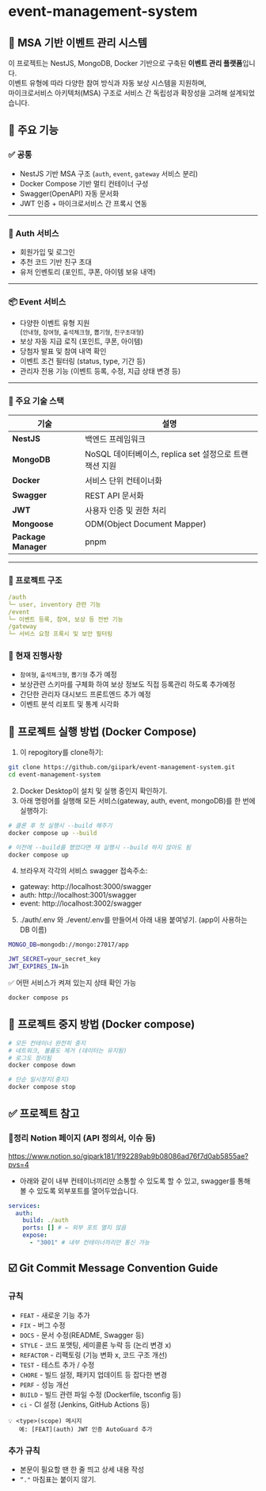 # event-management-system
## 🎯 MSA 기반 이벤트 관리 시스템

이 프로젝트는 NestJS, MongoDB, Docker 기반으로 구축된 **이벤트 관리 플랫폼**입니다.  
이벤트 유형에 따라 다양한 참여 방식과 자동 보상 시스템을 지원하며,  
마이크로서비스 아키텍처(MSA) 구조로 서비스 간 독립성과 확장성을 고려해 설계되었습니다.

## 🚀 주요 기능

### ✅ 공통
- NestJS 기반 MSA 구조 (`auth`, `event`, `gateway` 서비스 분리)
- Docker Compose 기반 멀티 컨테이너 구성
- Swagger(OpenAPI) 자동 문서화
- JWT 인증 + 마이크로서비스 간 프록시 연동

---

### 🔐 Auth 서비스
- 회원가입 및 로그인
- 추천 코드 기반 친구 초대
- 유저 인벤토리 (포인트, 쿠폰, 아이템 보유 내역)

---

### 📦 Event 서비스
- 다양한 이벤트 유형 지원  
  (`안내형`, `참여형`, `출석체크형`, `뽑기형`, `친구초대형`)
- 보상 자동 지급 로직 (포인트, 쿠폰, 아이템)
- 당첨자 발표 및 참여 내역 확인
- 이벤트 조건 필터링 (status, type, 기간 등)
- 관리자 전용 기능 (이벤트 등록, 수정, 지급 상태 변경 등)

---

### 🧾 주요 기술 스택

| 기술                  | 설명                                     |
|---------------------|----------------------------------------|
| **NestJS**          | 백엔드 프레임워크                              |
| **MongoDB**         | NoSQL 데이터베이스, replica set 설정으로 트랜잭션 지원 |
| **Docker**          | 서비스 단위 컨테이너화                           |
| **Swagger**         | REST API 문서화                           |
| **JWT**             | 사용자 인증 및 권한 처리                         |
| **Mongoose**        | ODM(Object Document Mapper)            |
| **Package Manager** | pnpm                                   |

---

### 📁 프로젝트 구조
```yaml
/auth
└─ user, inventory 관련 기능
/event
└─ 이벤트 등록, 참여, 보상 등 전반 기능
/gateway
└─ 서비스 요청 프록시 및 보안 필터링
```

### 📌 현재 진행사항
- `참여형`, `출석체크형`, `뽑기형` 추가 예정
- 보상관련 스키마를 구체화 하여 보상 정보도 직접 등록관리 하도록 추가예정
- 간단한 관리자 대시보드 프론트엔드 추가 예정 
- 이벤트 분석 리포트 및 통계 시각화

## 🐳 프로젝트 실행 방법 (Docker Compose)

1. 이 repogitory를 clone하기:
```bash
git clone https://github.com/giipark/event-management-system.git
cd event-management-system
```
2. Docker Desktop이 설치 및 실행 중인지 확인하기.
3. 아래 명령어를 실행해 모든 서비스(gateway, auth, event, mongoDB)를 한 번에 실행하기:
```bash
# 클론 후 첫 실행시 --build 해주기
docker compose up --build

# 이전에 --build를 했었다면 재 실행시 --build 하지 않아도 됨
docker compose up
```
4. 브라우저 각각의 서비스 swagger 접속주소:
* gateway: http://localhost:3000/swagger
* auth: http://localhost:3001/swagger
* event: http://localhost:3002/swagger

5. ./auth/.env 와 ./event/.env를 만들어서 아래 내용 붙여넣기. (app이 사용하는 DB 이름)
```bash
MONGO_DB=mongodb://mongo:27017/app

JWT_SECRET=your_secret_key
JWT_EXPIRES_IN=1h
```

✅ 어떤 서비스가 켜져 있는지 상태 확인 가능
```bash
docker compose ps
```

## 🐳 프로젝트 중지 방법 (Docker compose)
```bash
# 모든 컨테이너 완전히 중지
# 네트워크, 볼륨도 제거 (데이터는 유지됨)
# 로그도 정리됨
docker compose down

# 단순 일시정지(중지)
docker compose stop
```

## ✅ 프로젝트 참고
### 📙정리 Notion 페이지 (API 정의서, 이슈 등)
https://www.notion.so/gipark181/1f92289ab9b08086ad76f7d0ab5855ae?pvs=4

- 아래와 같이 내부 컨테이너끼리만 소통할 수 있도록 할 수 있고, swagger를 통해 볼 수 있도록 외부포트를 열어두었습니다.
```yaml
services:
  auth:
    build: ./auth
    ports: [] # ← 외부 포트 열지 않음
    expose:
      - "3001" # 내부 컨테이너끼리만 통신 가능
```

## ☑️ Git Commit Message Convention Guide
### 규칙
- `FEAT` - 새로운 기능 추가
- `FIX` - 버그 수정
- `DOCS` - 문서 수정(README, Swagger 등)
- `STYLE` - 코드 포맷팅, 세미콜론 누락 등 (논리 변경 x)
- `REFACTOR` - 리팩토링 (기능 변화 x, 코드 구조 개선)
- `TEST` - 테스트 추가 / 수정
- `CHORE` - 빌드 설정, 패키지 업데이트 등 잡다한 변경
- `PERF` - 성능 개선
- `BUILD` - 빌드 관련 파일 수정 (Dockerfile, tsconfig 등)
- `ci` - CI 설정 (Jenkins, GitHub Actions 등)
```plaintext 
💡 <type>(scope) 메시지
   예: [FEAT](auth) JWT 인증 AutoGuard 추가
```
### 추가 규칙
- 본문이 필요할 땐 한 줄 띄고 상세 내용 작성
- `“."` 마침표는 붙이지 않기.
